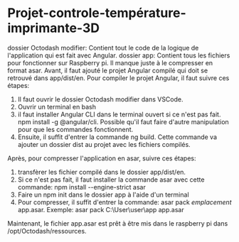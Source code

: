# Projet-controle-température-imprimante-3D
dossier Octodash modifier: Contient tout le code de la logique de l'application qui est fait avec Angular.
dossier app: Contient tous les fichiers pour fonctionner sur Raspberry pi. Il manque juste à le compresser en format asar.
Avant, il faut ajouté le projet Angular compilé qui doit se retrouvé dans app/dist/en. Pour compiler le projet Angular, il faut suivre ces étapes:
1. Il faut ouvrir le dossier Octodash modifier dans VSCode.
2. Ouvrir un terminal en bash
3. il faut installer Angular CLI dans le terminal ouvert si ce n'est pas fait. npm install -g @angular/cli. Possible qu'il faut faire d'autre manipulation pour que les commandes fonctionnent.
4. Ensuite, il suffit d'entrer la commande ng build. Cette commande va ajouter un dossier dist au projet avec les fichiers compilés.

Après, pour compresser l'application en asar, suivre ces étapes:
1. transfèrer les fichier compilé dans le dossier app/dist/en.
2. Si ce n'est pas fait, il faut installer la commande asar avec cette commande: npm install --engine-strict asar
3. Faire un npm init dans le dossier app à l'aide d'un terminal
4. Pour compresser, il suffit d'entrer la commande: asar pack *emplacement* app.asar. Exemple: asar pack C:\User\user\app app.asar

Maintenant, le fichier app.asar est prêt à être mis dans le raspberry pi dans /opt/Octodash/ressources.
